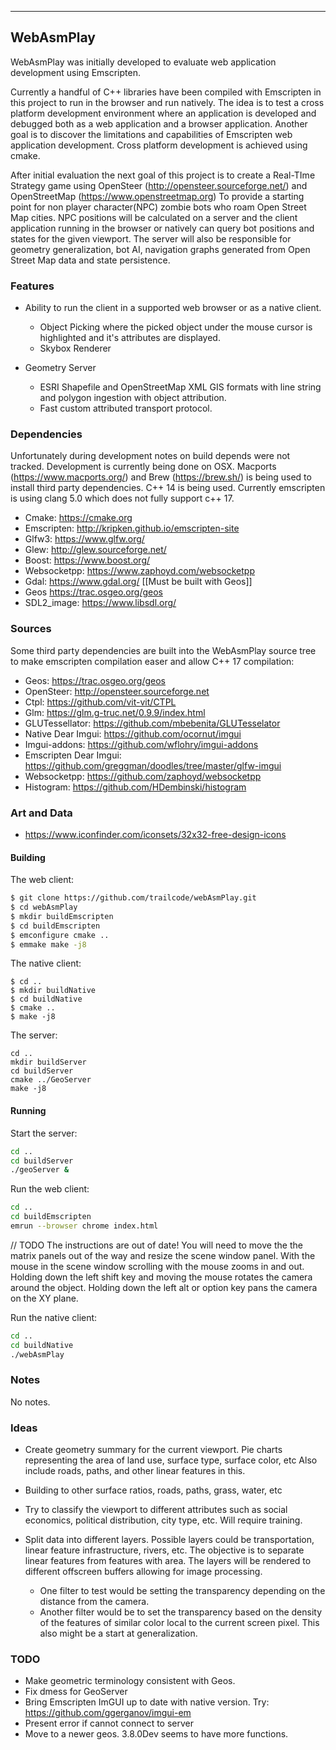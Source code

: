 ----------------------
WebAsmPlay
----------------------

WebAsmPlay was initially developed to evaluate web application development using Emscripten.

Currently a handful of C++ libraries have been compiled with Emscripten in this project to run in the browser
and run natively. The idea is to test a cross platform development environment where an application
is developed and debugged both as a web application and a browser application.
Another goal is to discover the limitations and capabilities of Emscripten web application development.
Cross platform development is achieved using cmake.

After initial evaluation the next goal of this project is to create a Real-TIme Strategy game using
OpenSteer (http://opensteer.sourceforge.net/)  and OpenStreetMap (https://www.openstreetmap.org)
To provide a starting point for non player character(NPC) zombie bots who roam Open Street Map cities.
NPC positions will be calculated on a server and the client application running in the browser or natively
can query bot positions and states for the given viewport. The server will also be responsible for geometry
generalization, bot AI, navigation graphs generated from Open Street Map data and state persistence. 

### Features

* Ability to run the client in a supported web browser or as a native client. 
    * Object Picking where the picked object under the mouse cursor is highlighted and it's attributes are displayed.
    * Skybox Renderer

* Geometry Server
    * ESRI Shapefile and OpenStreetMap XML GIS formats with line string and polygon ingestion with object attribution.
    * Fast custom attributed transport protocol. 

### Dependencies

Unfortunately during development notes on build depends were not tracked. Development is currently
being done on OSX. Macports (https://www.macports.org/) and Brew (https://brew.sh/) is being used to
install third party dependencies. C++ 14 is being used. Currently emscripten is using clang 5.0 which
does not fully support c++ 17. 

* Cmake: https://cmake.org
* Emscripten: http://kripken.github.io/emscripten-site
* Glfw3: https://www.glfw.org/
* Glew: http://glew.sourceforge.net/
* Boost: https://www.boost.org/
* Websocketpp: https://www.zaphoyd.com/websocketpp
* Gdal: https://www.gdal.org/ [[Must be built with Geos]]
* Geos https://trac.osgeo.org/geos
* SDL2_image: https://www.libsdl.org/

### Sources

Some third party dependencies are built into the WebAsmPlay source tree to make emscripten compilation easer
and allow C++ 17 compilation:  
* Geos: https://trac.osgeo.org/geos
* OpenSteer: http://opensteer.sourceforge.net
* Ctpl: https://github.com/vit-vit/CTPL
* Glm: https://glm.g-truc.net/0.9.9/index.html
* GLUTessellator: https://github.com/mbebenita/GLUTesselator
* Native Dear Imgui: https://github.com/ocornut/imgui
* Imgui-addons: https://github.com/wflohry/imgui-addons
* Emscripten Dear Imgui: https://github.com/greggman/doodles/tree/master/glfw-imgui
* Websocketpp: https://github.com/zaphoyd/websocketpp
* Histogram: https://github.com/HDembinski/histogram

### Art and Data
* https://www.iconfinder.com/iconsets/32x32-free-design-icons

#### Building

The web client:

``` Bash
$ git clone https://github.com/trailcode/webAsmPlay.git
$ cd webAsmPlay
$ mkdir buildEmscripten
$ cd buildEmscripten
$ emconfigure cmake ..
$ emmake make -j8
```

The native client:

``` Base
$ cd ..
$ mkdir buildNative
$ cd buildNative
$ cmake ..
$ make -j8
```

The server:

``` Base
cd ..
mkdir buildServer
cd buildServer
cmake ../GeoServer
make -j8
```

#### Running

Start the server:

``` Bash
cd ..
cd buildServer
./geoServer &
```

Run the web client:

``` Bash
cd ..
cd buildEmscripten
emrun --browser chrome index.html
```

// TODO The instructions are out of date!
You will need to move the the matrix panels out of the way and resize the
scene window panel. With the mouse in the scene window scrolling with the mouse
zooms in and out. Holding down the left shift key and moving the mouse rotates
the camera around the object. Holding down the left alt or option key pans the
camera on the XY plane.

Run the native client:

``` Bash
cd ..
cd buildNative
./webAsmPlay
```

### Notes

No notes.

### Ideas

* Create geometry summary for the current viewport. Pie charts representing the area of land use, surface type, surface color, etc
  Also include roads, paths, and other linear features in this.

* Building to other surface ratios, roads, paths, grass, water, etc

* Try to classify the viewport to different attributes such as social economics, political distribution, city type, etc.
  Will require training.

* Split data into different layers. Possible layers could be transportation, linear feature infrastructure, rivers, etc. The objective
  is to separate linear features from features with area. The layers will be rendered to different offscreen buffers allowing for image
  processing.
  
    * One filter to test would be setting the transparency depending on the distance from the camera.
    * Another filter would be to set the transparency based on the density of the features of similar color local to the current screen pixel.
      This also might be a start at generalization.

### TODO

* Make geometric terminology consistent with Geos.
* Fix dmess for GeoServer
* Bring Emscripten ImGUI up to date with native version. Try: https://github.com/ggerganov/imgui-em
* Present error if cannot connect to server
* Move to a newer geos. 3.8.0Dev seems to have more functions.



